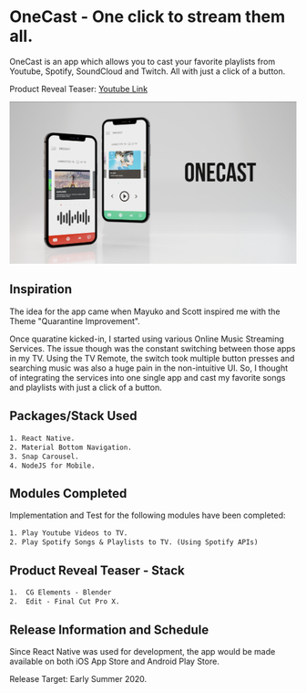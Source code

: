 # OneCast - One click to stream them all.

OneCast is an app which allows you to cast your favorite playlists from Youtube, Spotify, SoundCloud and Twitch. All with just a click of a button.


Product Reveal Teaser: [Youtube Link](http://www.youtube.com/watch?feature=player_embedded&v=Rhxnk7mcDOs)

![image info](./assets/Hero.png)

## Inspiration
The idea for the app came when Mayuko and Scott inspired me with the Theme "Quarantine Improvement". 

Once quaratine kicked-in, I started using various Online Music Streaming Services. The issue though was the constant switching between those apps in my TV. Using the TV Remote, the switch took multiple button presses and searching music was also a huge pain in the non-intuitive UI. So, I thought of integrating the services into one single app and cast my favorite songs and playlists with just a click of a button.

## Packages/Stack Used
    1. React Native.
    2. Material Bottom Navigation.
    3. Snap Carousel.
    4. NodeJS for Mobile.


## Modules Completed

Implementation and Test for the following modules have been completed:

    1. Play Youtube Videos to TV.
    2. Play Spotify Songs & Playlists to TV. (Using Spotify APIs)


## Product Reveal Teaser - Stack
    1.  CG Elements - Blender
    2.  Edit - Final Cut Pro X.

## Release Information and Schedule

Since React Native was used for development, the app would be made available on both iOS App Store and Android Play Store.

Release Target: Early Summer 2020.


